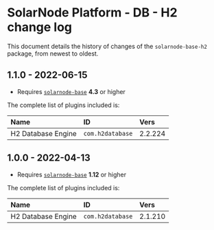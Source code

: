 # SolarNode Platform - DB - H2 change log

This document details the history of changes of the `solarnode-base-h2` package, from newest to
oldest.

## 1.1.0 - 2022-06-15

 * Requires [`solarnode-base`](../../solarnode-base/debian) **4.3** or higher

The complete list of plugins included is:

| Name               | ID               | Vers    |
|:-------------------|:-----------------|:--------|
| H2 Database Engine | `com.h2database` | 2.2.224 |


## 1.0.0 - 2022-04-13

 * Requires [`solarnode-base`](../../solarnode-base/debian) **1.12** or higher

The complete list of plugins included is:

| Name               | ID               | Vers    |
|:-------------------|:-----------------|:--------|
| H2 Database Engine | `com.h2database` | 2.1.210 |

